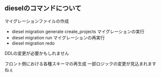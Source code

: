 ## dieselのコマンドについて
マイグレーションファイルの作成
- diesel migration generate create_projects
マイグレーションの実行
- diesel migration run
マイグレーションの再実行
- diesel migration redo

DDLの変更が必要かもしれません

フロント側における各種スキーマの再生成
一部ロジックの変更が見込まれますねぇ